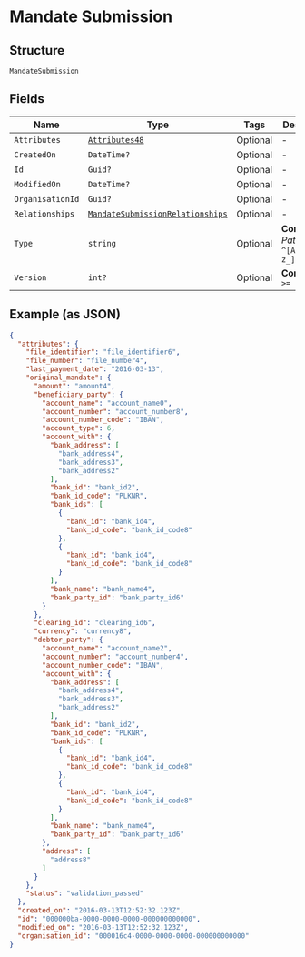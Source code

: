 
# Mandate Submission

## Structure

`MandateSubmission`

## Fields

| Name | Type | Tags | Description |
|  --- | --- | --- | --- |
| `Attributes` | [`Attributes48`](../../doc/models/attributes-48.md) | Optional | - |
| `CreatedOn` | `DateTime?` | Optional | - |
| `Id` | `Guid?` | Optional | - |
| `ModifiedOn` | `DateTime?` | Optional | - |
| `OrganisationId` | `Guid?` | Optional | - |
| `Relationships` | [`MandateSubmissionRelationships`](../../doc/models/mandate-submission-relationships.md) | Optional | - |
| `Type` | `string` | Optional | **Constraints**: *Pattern*: `^[A-Za-z_]*$` |
| `Version` | `int?` | Optional | **Constraints**: `>= 0` |

## Example (as JSON)

```json
{
  "attributes": {
    "file_identifier": "file_identifier6",
    "file_number": "file_number4",
    "last_payment_date": "2016-03-13",
    "original_mandate": {
      "amount": "amount4",
      "beneficiary_party": {
        "account_name": "account_name0",
        "account_number": "account_number8",
        "account_number_code": "IBAN",
        "account_type": 6,
        "account_with": {
          "bank_address": [
            "bank_address4",
            "bank_address3",
            "bank_address2"
          ],
          "bank_id": "bank_id2",
          "bank_id_code": "PLKNR",
          "bank_ids": [
            {
              "bank_id": "bank_id4",
              "bank_id_code": "bank_id_code8"
            },
            {
              "bank_id": "bank_id4",
              "bank_id_code": "bank_id_code8"
            }
          ],
          "bank_name": "bank_name4",
          "bank_party_id": "bank_party_id6"
        }
      },
      "clearing_id": "clearing_id6",
      "currency": "currency8",
      "debtor_party": {
        "account_name": "account_name2",
        "account_number": "account_number4",
        "account_number_code": "IBAN",
        "account_with": {
          "bank_address": [
            "bank_address4",
            "bank_address3",
            "bank_address2"
          ],
          "bank_id": "bank_id2",
          "bank_id_code": "PLKNR",
          "bank_ids": [
            {
              "bank_id": "bank_id4",
              "bank_id_code": "bank_id_code8"
            },
            {
              "bank_id": "bank_id4",
              "bank_id_code": "bank_id_code8"
            }
          ],
          "bank_name": "bank_name4",
          "bank_party_id": "bank_party_id6"
        },
        "address": [
          "address8"
        ]
      }
    },
    "status": "validation_passed"
  },
  "created_on": "2016-03-13T12:52:32.123Z",
  "id": "000000ba-0000-0000-0000-000000000000",
  "modified_on": "2016-03-13T12:52:32.123Z",
  "organisation_id": "000016c4-0000-0000-0000-000000000000"
}
```

